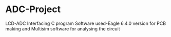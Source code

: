# ADC-Project
LCD-ADC Interfacing C program
Software used-Eagle 6.4.0 version for PCB making and 
Multisim software for analysing the circuit
